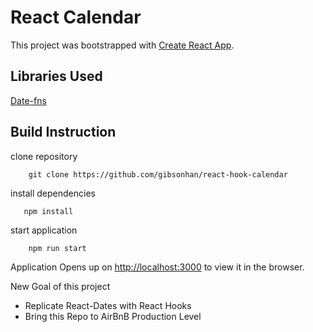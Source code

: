 # React Calendar

This project was bootstrapped with [Create React App](https://github.com/facebook/create-react-app).

## Libraries Used
[Date-fns](https://date-fns.org/)

## Build Instruction

clone repository

```git
    git clone https://github.com/gibsonhan/react-hook-calendar
```

install dependencies
```
   npm install 
```

start application
```
    npm run start
```

Application Opens up on [http://localhost:3000](http://localhost:3000) to view it in the browser.

New Goal of this project
- Replicate React-Dates with React Hooks
- Bring this Repo to AirBnB Production Level
